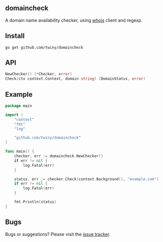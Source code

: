 ## domaincheck

A domain name availability checker, using [whois](https://github.com/twiny/whois) client and regexp.

## Install 
`go get github.com/twiny/domaincheck`

## API
```go
NewChecker() (*Checker, error)
Check(ctx context.Context, domain string) (DomainStatus, error)
```

## Example
```go
package main

import (
    "context"
    "fmt"
    "log"

    "github.com/twiny/domaincheck"
)

func main() {
    checker, err := domaincheck.NewChecker()
    if err != nil {
        log.Fatal(err)
    }

    status, err := checker.Check(context.Background(), "example.com")
    if err != nil {
        log.Fatal(err)
    }

    fmt.Println(status)
}

```

## Bugs
Bugs or suggestions? Please visit the [issue tracker](https://github.com/twiny/domaincheck/issues).